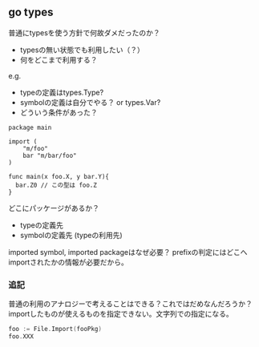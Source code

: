 ## go types

普通にtypesを使う方針で何故ダメだったのか？

- typesの無い状態でも利用したい（？）
- 何をどこまで利用する？

e.g.

- typeの定義はtypes.Type?
- symbolの定義は自分でやる？ or types.Var?
- どういう条件があった？

```
package main

import (
	"m/foo"
	bar "m/bar/foo"
)

func main(x foo.X, y bar.Y){
  bar.Z0 // この型は foo.Z
}

```


どこにパッケージがあるか？

- typeの定義先
- symbolの定義先 (typeの利用先)

imported symbol, imported packageはなぜ必要？
prefixの判定にはどこへimportされたかの情報が必要だから。

### 追記

普通の利用のアナロジーで考えることはできる？これではだめなんだろうか？
importしたものが使えるものを指定できない。文字列での指定になる。

```go
foo := File.Import(fooPkg)
foo.XXX
```

